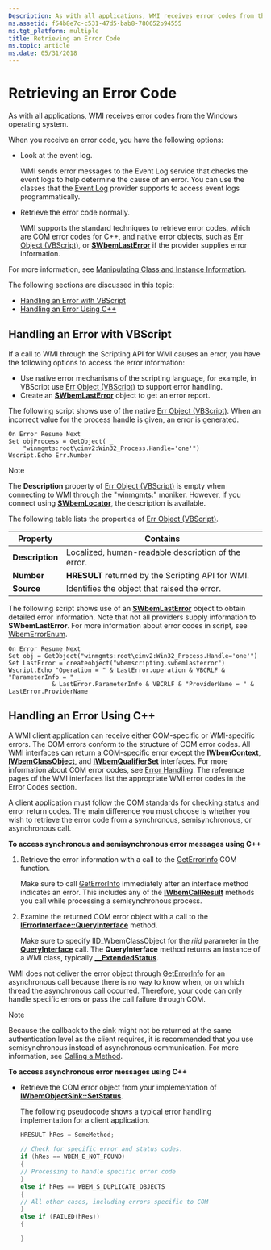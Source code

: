 ```yaml
---
Description: As with all applications, WMI receives error codes from the Windows operating system.
ms.assetid: f54b8e7c-c531-47d5-bab8-780652b94555
ms.tgt_platform: multiple
title: Retrieving an Error Code
ms.topic: article
ms.date: 05/31/2018
---
```


# Retrieving an Error Code

As with all applications, WMI receives error codes from the Windows operating system.

When you receive an error code, you have the following options:

-   Look at the event log.

    WMI sends error messages to the Event Log service that checks the event logs to help determine the cause of an error. You can use the classes that the [Event Log](https://docs.microsoft.com/previous-versions/windows/desktop/eventlogprov/event-log-provider) provider supports to access event logs programmatically.

-   Retrieve the error code normally.

    WMI supports the standard techniques to retrieve error codes, which are COM error codes for C++, and native error objects, such as [Err Object (VBScript)](https://go.microsoft.com/fwlink/p/?linkid=125685), or [**SWbemLastError**](swbemlasterror.md) if the provider supplies error information.

For more information, see [Manipulating Class and Instance Information](manipulating-class-and-instance-information.md).

The following sections are discussed in this topic:

-   [Handling an Error with VBScript](#handling-an-error-with-vbscript)
-   [Handling an Error Using C++](#handling-an-error-using-c)

## Handling an Error with VBScript

If a call to WMI through the Scripting API for WMI causes an error, you have the following options to access the error information:

-   Use native error mechanisms of the scripting language, for example, in VBScript use [Err Object (VBScript)](https://go.microsoft.com/fwlink/p/?linkid=125685) to support error handling.
-   Create an [**SWbemLastError**](swbemlasterror.md) object to get an error report.

The following script shows use of the native [Err Object (VBScript)](https://go.microsoft.com/fwlink/p/?linkid=125685). When an incorrect value for the process handle is given, an error is generated.


```VB
On Error Resume Next
Set objProcess = GetObject( _
    "winmgmts:root\cimv2:Win32_Process.Handle='one'")
Wscript.Echo Err.Number
```



> [!Note]
>
> The **Description** property of [Err Object (VBScript)](https://go.microsoft.com/fwlink/p/?linkid=125685) is empty when connecting to WMI through the "winmgmts:" moniker. However, if you connect using [**SWbemLocator**](swbemlocator.md), the description is available.
>
> The following table lists the properties of [Err Object (VBScript)](https://go.microsoft.com/fwlink/p/?linkid=125685).
>
> 
>
> | Property                   | Contains                                                       |
> |----------------------------|----------------------------------------------------------------|
> | **Description**<br/> | Localized, human-readable description of the error.<br/> |
> | **Number**<br/>      | **HRESULT** returned by the Scripting API for WMI.<br/>  |
> | **Source**<br/>      | Identifies the object that raised the error.<br/>        |
>
> 
>
>  

 

The following script shows use of an [**SWbemLastError**](swbemlasterror.md) object to obtain detailed error information. Note that not all providers supply information to **SWbemLastError**. For more information about error codes in script, see [WbemErrorEnum](/windows/desktop/api/Wbemdisp/ne-wbemdisp-wbemerrorenum).


```VB
On Error Resume Next
Set obj = GetObject("winmgmts:root\cimv2:Win32_Process.Handle='one'")
Set LastError = createobject("wbemscripting.swbemlasterror")
Wscript.Echo "Operation = " & LastError.operation & VBCRLF & "ParameterInfo = " _
            & LastError.ParameterInfo & VBCRLF & "ProviderName = " & LastError.ProviderName
```



## Handling an Error Using C++

A WMI client application can receive either COM-specific or WMI-specific errors. The COM errors conform to the structure of COM error codes. All WMI interfaces can return a COM-specific error except the [**IWbemContext**](/windows/desktop/api/WbemCli/nn-wbemcli-iwbemcontext), [**IWbemClassObject**](/windows/desktop/api/WbemCli/nn-wbemcli-iwbemclassobject), and [**IWbemQualifierSet**](/windows/desktop/api/Wbemcli/nn-wbemcli-iwbemqualifierset) interfaces. For more information about COM error codes, see [Error Handling](https://msdn.microsoft.com/library/ms679692(v=VS.85).aspx). The reference pages of the WMI interfaces list the appropriate WMI error codes in the Error Codes section.

A client application must follow the COM standards for checking status and error return codes. The main difference you must choose is whether you wish to retrieve the error code from a synchronous, semisynchronous, or asynchronous call.

**To access synchronous and semisynchronous error messages using C++**

1.  Retrieve the error information with a call to the [GetErrorInfo]( https://go.microsoft.com/fwlink/p/?linkid=119575) COM function.

    Make sure to call [GetErrorInfo]( https://go.microsoft.com/fwlink/p/?linkid=119575) immediately after an interface method indicates an error. This includes any of the [**IWbemCallResult**](/windows/desktop/api/Wbemcli/nn-wbemcli-iwbemcallresult) methods you call while processing a semisynchronous process.

2.  Examine the returned COM error object with a call to the [**IErrorInterface::QueryInterface**](https://msdn.microsoft.com/library/ms682521(v=VS.85).aspx) method.

    Make sure to specify IID\_WbemClassObject for the *riid* parameter in the [**QueryInterface**](https://msdn.microsoft.com/library/ms682521(v=VS.85).aspx) call. The **QueryInterface** method returns an instance of a WMI class, typically [**\_\_ExtendedStatus**](--extendedstatus.md).

WMI does not deliver the error object through [GetErrorInfo]( https://go.microsoft.com/fwlink/p/?linkid=119575) for an asynchronous call because there is no way to know when, or on which thread the asynchronous call occurred. Therefore, your code can only handle specific errors or pass the call failure through COM.

> [!Note]  
> Because the callback to the sink might not be returned at the same authentication level as the client requires, it is recommended that you use semisynchronous instead of asynchronous communication. For more information, see [Calling a Method](calling-a-method.md).

 

**To access asynchronous error messages using C++**

-   Retrieve the COM error object from your implementation of [**IWbemObjectSink::SetStatus**](/windows/desktop/api/Wbemcli/nf-wbemcli-iwbemobjectsink-setstatus).

    The following pseudocode shows a typical error handling implementation for a client application.

    ```C++
    HRESULT hRes = SomeMethod;

    // Check for specific error and status codes.
    if (hRes == WBEM_E_NOT_FOUND)
    {
    // Processing to handle specific error code
    }
    else if hRes == WBEM_S_DUPLICATE_OBJECTS
    {
    // All other cases, including errors specific to COM
    }
    else if (FAILED(hRes))
    {

    }
    ```

    

 

 




